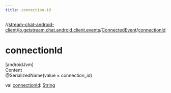 ```yaml
---
title: connection-id
---
```

//[stream-chat-android-client](../../../index.md)/[io.getstream.chat.android.client.events](../index.md)/[ConnectedEvent](index.md)/[connectionId](connectionId.md)



# connectionId  
[androidJvm]  
Content  
@SerializedName(value = connection_id)  
  
val [connectionId](connectionId.md): [String](https://kotlinlang.org/api/latest/jvm/stdlib/kotlin/-string/index.html)  



